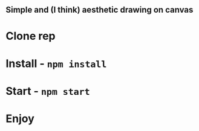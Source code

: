 ## Simple and (I think) aesthetic drawing on canvas

# Clone rep 

# Install - `npm install`

# Start - `npm start`

# Enjoy